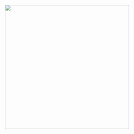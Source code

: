 <p align="center"><img src="https://user-images.githubusercontent.com/16291276/156170862-df970d24-1799-4efc-81bc-36b429f95642.png" width="400"></p>

